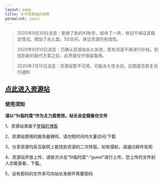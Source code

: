 ```yaml
---
layout: page
title: 关于资源站的说明
permalink: /pan/
---
```


> 2020年9月30日消息：更换了新的A1账号，续命了一阵，依旧不保证其稳定情况。增加了永久盘，5G空间，保证资源的有效性。
> 
> 2020年9月10日消息：已确认资源站永久失效，原有资源不再进行补档。到找到新的替代方案之前，此界面仅作保留备用。
>
> 2020年7月15日消息：资源站暂不可用，可能永久性关闭，后期是否恢复另行通知

## [点此进入资源站](http://pan.totemblog.tk/)

### 使用须知

**请以“5t临时盘”作为主力盘使用，站长会定期备份文件**

1、资源站隶属于[梦貘的博客](https://blog.totemblog.tk/)

2、资源站使用的服务器辣鸡，请勿短时间内大量访问/下载

3、分享资源均系互联网上能找到资源的二次转载，如有侵权，请通过邮件告知

4、资源站开放上传，请依次点击“5t临时盘”-“guest”进行上传，您上传的文件别人亦能查看、下载。

5、设有密码的文件夹可向站长发邮件索要密码
